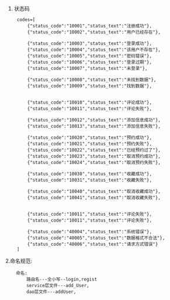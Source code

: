 1. 状态码

        codes=[
            {"status_code":"10001","status_text":"注册成功"},
            {"status_code":"10002","status_text":"用户已经存在"},

            {"status_code":"10003","status_text":"登录成功"},
            {"status_code":"10004","status_text":"该用户不存在"},
            {"status_code":"10005","status_text":"密码错误"},
            {"status_code":"10006","status_text":"登录过期"},
            {"status_code":"10007","status_text":"未登录"},

            {"status_code":"10008","status_text":"未找到数据"},
            {"status_code":"10009","status_text":"找到数据"},


            {"status_code":"10010","status_text":"评论成功"},
            {"status_code":"10011","status_text":"评论失败"},

            {"status_code":"10012","status_text":"添加信息成功"},
            {"status_code":"10013","status_text":"添加信息失败"},

            {"status_code":"10020","status_text":"预约成功"},
            {"status_code":"10021","status_text":"预约失败"},
            {"status_code":"10022","status_text":"已经预约过了"},
            {"status_code":"10023","status_text":"取消预约成功"},
            {"status_code":"10024","status_text":"取消预约失败"},

            {"status_code":"10030","status_text":"收藏成功"},
            {"status_code":"10031","status_text":"收藏失败"},

            {"status_code":"10040","status_text":"取消收藏成功"},
            {"status_code":"10041","status_text":"取消收藏失败"},


            {"status_code":"10011","status_text":"评论失败"},
            {"status_code":"10011","status_text":"评论失败"},

            {"status_code":"40004","status_text":"系统错误"},
            {"status_code":"40005","status_text":"数据格式不合法"},
            {"status_code":"40006","status_text":"请求方式错误"}
        ]

2.命名规范:

        命名:
            路由名---全小写--login,regist
            service层文件---add_User,
            dao层文件---addUser,

